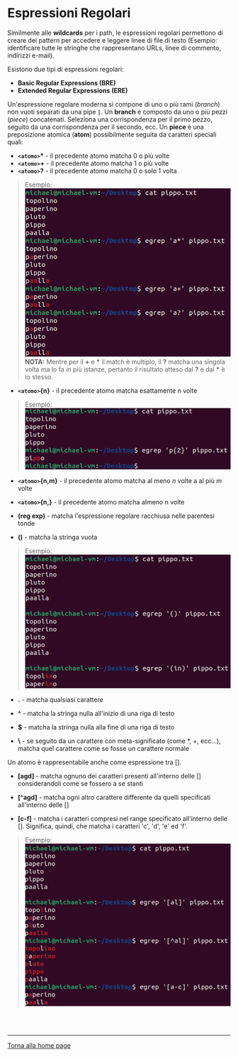 # Espressioni Regolari

Similmente alle **wildcards** per i path, le espressioni regolari permettono di creare dei pattern per accedere e leggere linee di file di testo (Esempio: identificare tutte le stringhe che rappresentano URLs, linee di commento, indirizzi e-mail).

Esistono due tipi di espressioni regolari:

* **Basic Regular Expressions (BRE)**
* **Extended Regular Expressions (ERE)**

Un'espressione regolare moderna si compone di uno o più rami (*branch*) non vuoti separati da una pipe **`|`**. Un **branch** è composto da uno o più pezzi (*piece*) concatenati. Seleziona una corrispondenza per il primo pezzo, seguito da una corrispondenza per il secondo, ecc.
Un **piece** è una preposizione atomica (**atom**) possibilmente seguita da caratteri speciali quali:

* **`<atomo>`\*** - il precedente atomo matcha 0 o più volte
* **`<atomo>`+** - il precedente atomo matcha 1 o più volte
* **`<atomo>`?** - il precedente atomo matcha 0 o solo 1 volta

> Esempio:
> <br>
> ![](/img/egrepRE.png)
><br>
> **NOTA:** Mentre per il **+** e **\*** il match è multiplo, il **?** matcha una singola volta ma lo fa in più istanze, pertanto il risultato atteso dal **?** e dal **\*** è lo stesso.

* **`<atomo>`{n}** - il precedente atomo matcha esattamente n volte
> Esempio:
> <br>
> ![](/img/egrep2.png)

* **`<atomo>`{n,m}** - il precedente atomo matcha al meno *n* volte a al più *m* volte

* **`<atomo>`{n,}** - il precedente atomo matcha almeno n volte

* **(reg exp)** - matcha l'espressione regolare racchiusa nelle parentesi tonde

* **()** - matcha la stringa vuota

> Esempio:
> <br>
> ![](/img/egrep().png)

* **.** - matcha qualsiasi carattere

* **^** - matcha la stringa nulla all'inizio di una riga di testo

* **$** - matcha la stringa nulla alla fine di una riga di testo

* **\\** - se seguito da un carattere con meta-significato (come *, +, ecc...), matcha quel carattere come se fosse un carattere normale

Un atomo è rappresentabile anche come espressione tra []. 

* **[agd]** - matcha ognuno dei caratteri presenti all'interno delle [] considerandoli come se fossero a se stanti

* **[^agd]** - matcha ogni altro carattere differente da quelli specificati all'interno delle []

* **[c-f]** - matcha i caratteri compresi nel range specificato all'interno delle []. Significa, quindi, che matcha i caratteri 'c', 'd', 'e' ed 'f'.

> Esempio:
> <br>
> ![](/img/egrep4.png)

<br></br>

--------------------
[Torna alla home page](/README.md)